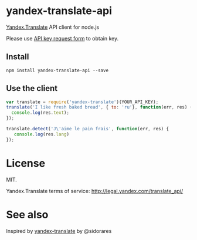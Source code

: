 # yandex-translate-api

[Yandex.Translate](https://tech.yandex.com/translate/) API client for node.js

Please use [API key request form](https://tech.yandex.com/keys/get/?service=trnsl) to obtain key.

## Install

```
npm install yandex-translate-api --save
```

## Use the client
```js
var translate = require('yandex-translate')(YOUR_API_KEY);
translate('I like fresh baked bread', { to: 'ru'}, function(err, res) {
  console.log(res.text);
});

translate.detect('J\'aime le pain frais', function(err, res) {
   console.log(res.lang)
});
```

# License
MIT.

Yandex.Translate terms of service: http://legal.yandex.com/translate_api/

# See also
Inspired by [yandex-translate](https://github.com/sidorares/yandex-translate) by @sidorares

